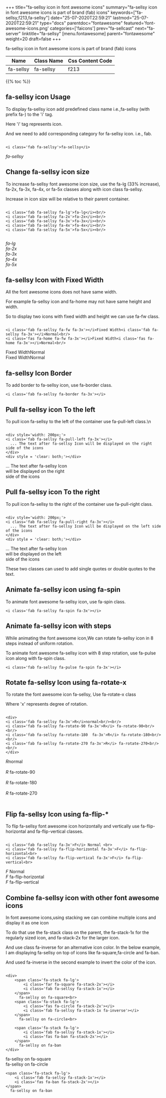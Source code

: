 +++
title="fa-sellsy icon in font awesome icons"
summary="fa-sellsy icon in font awesome icons is part of brand (fab) icons"
keywords=["fa-sellsy,f213,fa-sellsy"]
date="25-07-2020T22:59:21"
lastmod="25-07-2020T22:59:21"
type="docs"
parentdoc="fontawesome"
featured='font-awesome-icons.png'
categories=['faicons']
prev="fa-sellcast"
next="fa-server"
linktitle="fa-sellsy"
[menu.fontawesome]
parent="fontawesome"
weight=20
draft=false
+++


fa-sellsy icon in font awesome icons is part of brand (fab) icons

<div class='table-responsive'><table class='table'><thead><tr><th>Name</th><th>Class Name</th><th>Css Content Code</th></tr></thead><tbody><tr><td>fa-sellsy</td><td>fa-sellsy</td><td>f213</td></tr></tbody></table></div>


{{% toc %}}


## fa-sellsy icon Usage

To display fa-sellsy icon add predefined class name i.e.,fa-sellsy (with prefix fa-) to the 'i' tag.

Here 'i' tag represents icon.

And we need to add corresponding category for fa-sellsy icon. i.e., fab.


```

<i class='fab fa-sellsy'>fa-sellsy</i>
```

<i class='fab fa-sellsy'>fa-sellsy</i>




## Change fa-sellsy icon size
To increase fa-sellsy font awesome icon size, use the fa-lg (33% increase), fa-2x, fa-3x, fa-4x, or fa-5x classes along with icon class fa-sellsy.

Increase in icon size will be relative to their parent container. 

```

<i class='fab fa-sellsy fa-lg'>fa-lg</i><br/>
<i class='fab fa-sellsy fa-2x'>fa-2x</i><br/>
<i class='fab fa-sellsy fa-3x'>fa-3x</i><br/>
<i class='fab fa-sellsy fa-4x'>fa-4x</i><br/>
<i class='fab fa-sellsy fa-5x'>fa-5x</i><br/>
            
```

<i class='fab fa-sellsy fa-lg'>fa-lg</i><br/>
<i class='fab fa-sellsy fa-2x'>fa-2x</i><br/>
<i class='fab fa-sellsy fa-3x'>fa-3x</i><br/>
<i class='fab fa-sellsy fa-4x'>fa-4x</i><br/>
<i class='fab fa-sellsy fa-5x'>fa-5x</i><br/>
            



## fa-sellsy Icon with Fixed Width 

All the font awesome icons does not have same width.

For example fa-sellsy icon and fa-home may not have same height and width.

So to display two icons with fixed width and height we can use fa-fw class.


```

<i class='fab fa-sellsy fa-fw fa-3x'></i>Fixed Width<i class='fab fa-sellsy fa-3x'></i>Normal<br/>
<i class='fas fa-home fa-fw fa-3x'></i>Fixed Width<i class='fas fa-home fa-3x'></i>Normal<br/>
```

<i class='fab fa-sellsy fa-fw fa-3x'></i>Fixed Width<i class='fab fa-sellsy fa-3x'></i>Normal<br/>
<i class='fas fa-home fa-fw fa-3x'></i>Fixed Width<i class='fas fa-home fa-3x'></i>Normal<br/>



## fa-sellsy Icon Border 

To add border to fa-sellsy icon, use fa-border class.


```
<i class='fab fa-sellsy fa-border fa-3x'></i>

```
<i class='fab fa-sellsy fa-border fa-3x'></i>





## Pull fa-sellsy icon To the left

To pull icon fa-sellsy to the left of the container use fa-pull-left class.\n

```

<div style='width: 200px;'>
<i class='fab fa-sellsy fa-pull-left fa-3x'></i>
  ... The text after fa-sellsy Icon will be displayed on the right side of the icons
</div>
<div style = 'clear: both;'></div>
```

<div style='width: 200px;'>
<i class='fab fa-sellsy fa-pull-left fa-3x'></i>
  ... The text after fa-sellsy Icon will be displayed on the right side of the icons
</div>
<div style = 'clear: both;'></div>




## Pull fa-sellsy icon To the right
To pull icon fa-sellsy to the right of the container use fa-pull-right class.

```

<div style='width: 200px;'>
<i class='fab fa-sellsy fa-pull-right fa-3x'></i>
  ... The text after fa-sellsy Icon will be displayed on the left side of the icons
</div>
<div style = 'clear: both;'></div>
```

<div style='width: 200px;'>
<i class='fab fa-sellsy fa-pull-right fa-3x'></i>
  ... The text after fa-sellsy Icon will be displayed on the left side of the icons
</div>
<div style = 'clear: both;'></div>

These two classes can used to add single quotes or double quotes to the text.


## Animate fa-sellsy icon using fa-spin
To animate font awesome fa-sellsy icon, use fa-spin class.

```
<i class='fab fa-sellsy fa-spin fa-3x'></i>
```
<i class='fab fa-sellsy fa-spin fa-3x'></i>




## Animate fa-sellsy icon with steps
While animating the font awesome icon,We can rotate fa-sellsy icon in 8 steps instead of uniform rotation.

To animate font awesome fa-sellsy icon with 8 step rotation, use fa-pulse icon along with fa-spin class.


```
<i class='fab fa-sellsy fa-pulse fa-spin fa-3x'></i>

```
<i class='fab fa-sellsy fa-pulse fa-spin fa-3x'></i>





## Rotate fa-sellsy Icon using fa-rotate-x
To rotate the font awesome icon fa-sellsy, Use fa-rotate-x class

Where 'x' represents degree of rotation.


```

<div>
<i class='fab fa-sellsy fa-3x'>R</i>normal<br/><br/>
<i class='fab fa-sellsy fa-rotate-90 fa-3x'>R</i> fa-rotate-90<br/><br/> 
<i class='fab fa-sellsy fa-rotate-180  fa-3x'>R</i> fa-rotate-180<br/><br/> 
<i class='fab fa-sellsy fa-rotate-270 fa-3x'>R</i> fa-rotate-270<br/><br/>
</div>
```

<div>
<i class='fab fa-sellsy fa-3x'>R</i>normal<br/><br/>
<i class='fab fa-sellsy fa-rotate-90 fa-3x'>R</i> fa-rotate-90<br/><br/> 
<i class='fab fa-sellsy fa-rotate-180  fa-3x'>R</i> fa-rotate-180<br/><br/> 
<i class='fab fa-sellsy fa-rotate-270 fa-3x'>R</i> fa-rotate-270<br/><br/>
</div>




## Flip fa-sellsy Icon using fa-flip-*
To flip fa-sellsy font awesome icon horizontally and vertically use fa-flip-horizontal and fa-flip-vertical classes. 

```

<i class='fab fa-sellsy fa-3x'>F</i> Normal <br>
<i class='fab fa-sellsy fa-flip-horizontal fa-3x'>F</i> fa-flip-horizontal<br>
<i class='fab fa-sellsy fa-flip-vertical fa-3x'>F</i> fa-flip-vertical<br>
```

<i class='fab fa-sellsy fa-3x'>F</i> Normal <br>
<i class='fab fa-sellsy fa-flip-horizontal fa-3x'>F</i> fa-flip-horizontal<br>
<i class='fab fa-sellsy fa-flip-vertical fa-3x'>F</i> fa-flip-vertical<br>




## Combine fa-sellsy icon with other font awesome icons
In font awesome icons,using stacking we can combine multiple icons and display it as one icon 

To do that use the fa-stack class on the parent, the fa-stack-1x for the regularly sized icon, and fa-stack-2x for the larger icon.

And use class fa-inverse for an alternative icon color. 
In the below example, I am displaying fa-sellsy on top of icons like fa-square,fa-circle and fa-ban.

And used fa-inverse in the second example to invert the color of the icon.

```

<div>
    <span class='fa-stack fa-lg'>
        <i class='far fa-square fa-stack-2x'></i>
        <i class='fab fa-sellsy fa-stack-1x'></i>
    </span>
      fa-sellsy on fa-square<br>
    <span class='fa-stack fa-lg'>
        <i class='fas fa-circle fa-stack-2x'></i>
        <i class='fab fa-sellsy fa-stack-1x fa-inverse'></i>
    </span>
      fa-sellsy on fa-circle<br>

    <span class='fa-stack fa-lg'>
        <i class='fab fa-sellsy fa-stack-1x'></i>
        <i class='fas fa-ban fa-stack-2x'></i>
    </span>
      fa-sellsy on fa-ban
</div>
```

<div>
    <span class='fa-stack fa-lg'>
        <i class='far fa-square fa-stack-2x'></i>
        <i class='fab fa-sellsy fa-stack-1x'></i>
    </span>
      fa-sellsy on fa-square<br>
    <span class='fa-stack fa-lg'>
        <i class='fas fa-circle fa-stack-2x'></i>
        <i class='fab fa-sellsy fa-stack-1x fa-inverse'></i>
    </span>
      fa-sellsy on fa-circle<br>

    <span class='fa-stack fa-lg'>
        <i class='fab fa-sellsy fa-stack-1x'></i>
        <i class='fas fa-ban fa-stack-2x'></i>
    </span>
      fa-sellsy on fa-ban
</div>






